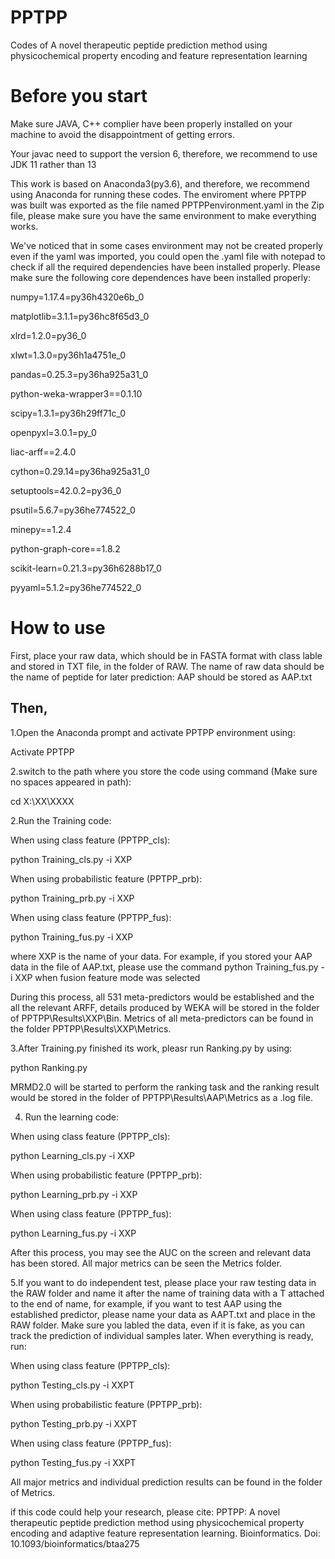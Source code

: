 # PPTPP
Codes of A novel therapeutic peptide prediction method using physicochemical property encoding and feature representation learning

Before you start
=========

Make sure JAVA, C++ complier have been properly installed on your machine to avoid the disappointment of getting errors.

Your javac need to support the version 6, therefore, we recommend to use JDK 11 rather than 13

This work is based on Anaconda3(py3.6), and therefore, we recommend using Anaconda for running these codes.
The enviroment where PPTPP was built was exported as the file named PPTPPenvironment.yaml in the Zip file, please make sure you have the same environment to make everything works.

We've noticed that in some cases environment may not be created properly even if the yaml was imported, you could open the .yaml file with notepad to check if all the required dependencies have been installed properly. Please make sure the following core dependences have been installed properly:

numpy=1.17.4=py36h4320e6b_0

matplotlib=3.1.1=py36hc8f65d3_0

xlrd=1.2.0=py36_0

xlwt=1.3.0=py36h1a4751e_0

pandas=0.25.3=py36ha925a31_0

python-weka-wrapper3==0.1.10

scipy=1.3.1=py36h29ff71c_0

openpyxl=3.0.1=py_0

liac-arff==2.4.0

cython=0.29.14=py36ha925a31_0

setuptools=42.0.2=py36_0

psutil=5.6.7=py36he774522_0

minepy==1.2.4

python-graph-core==1.8.2

scikit-learn=0.21.3=py36h6288b17_0

pyyaml=5.1.2=py36he774522_0

How to use
==========

First, place your raw data, which should be in FASTA format with class lable and stored in TXT file, in the folder of RAW. The name of raw data should be the name of peptide for later prediction: AAP should be stored as AAP.txt

Then, 
-----
1.Open the Anaconda prompt and activate PPTPP environment using:

Activate PPTPP

2.switch to the path where you store the code using command (Make sure no spaces appeared in path):

cd X:\XX\XXXX

2.Run the Training code:

When using class feature (PPTPP_cls):

python Training_cls.py -i XXP

When using probabilistic feature (PPTPP_prb):

python Training_prb.py -i XXP

When using class feature (PPTPP_fus):

python Training_fus.py -i XXP

where XXP is the name of your data. For example, if you stored your AAP data in the file of AAP.txt, please use the command  python Training_fus.py -i XXP when fusion feature mode was selected

During this process, all 531 meta-predictors would be established and the all the relevant ARFF, details produced by WEKA will be stored in the folder of PPTPP\Results\XXP\Bin. Metrics of all meta-predictors can be found in the folder PPTPP\Results\XXP\Metrics.

3.After Training.py finished its work, pleasr run Ranking.py by using:

python Ranking.py

MRMD2.0 will be started to perform the ranking task and the ranking result would be stored in the folder of PPTPP\Results\AAP\Metrics as a .log file.

4. Run the learning code:

When using class feature (PPTPP_cls):

python Learning_cls.py -i XXP

When using probabilistic feature (PPTPP_prb):

python Learning_prb.py -i XXP

When using class feature (PPTPP_fus):

python Learning_fus.py -i XXP

After this process, you may see the AUC on the screen and relevant data has been stored. All major metrics can be seen the Metrics folder.

5.If you want to do independent test, please place your raw testing data in the RAW folder and name it after the name of training data with a T attached to the end of name, for example, if you want to test AAP using the established predictor, please name your data as AAPT.txt and place in the RAW folder. 
Make sure you labled the data, even if it is fake, as you can track the prediction of individual samples later. When everything is ready, run:

When using class feature (PPTPP_cls):

python Testing_cls.py -i XXPT

When using probabilistic feature (PPTPP_prb):

python Testing_prb.py -i XXPT

When using class feature (PPTPP_fus):

python Testing_fus.py -i XXPT

All major metrics and individual prediction results can be found in the folder of Metrics.

if this code could help your research, please cite:
PPTPP: A novel therapeutic peptide prediction method using physicochemical property encoding and adaptive feature representation learning. Bioinformatics. Doi: 10.1093/bioinformatics/btaa275 
